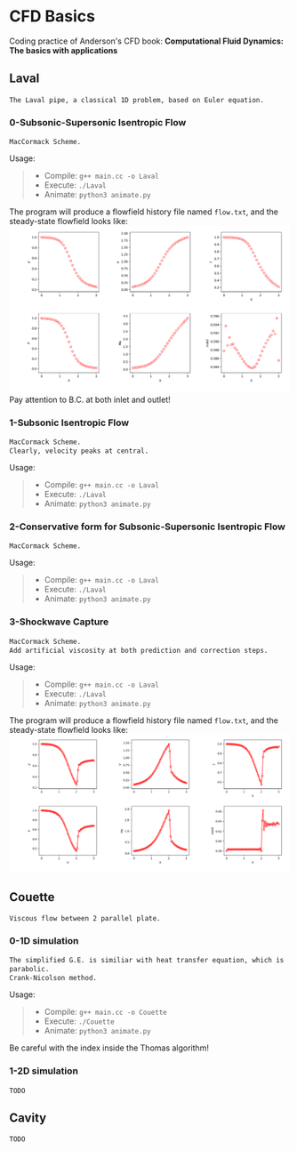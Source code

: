 # CFD Basics
Coding practice of Anderson's CFD book: __Computational Fluid Dynamics: The basics with applications__

## Laval
    The Laval pipe, a classical 1D problem, based on Euler equation.
### 0-Subsonic-Supersonic Isentropic Flow
    MacCormack Scheme.
Usage:
> * Compile: `g++ main.cc -o Laval`
> * Execute: `./Laval`
> * Animate: `python3 animate.py`

The program will produce a flowfield history file named `flow.txt`, and the steady-state flowfield looks like:  
![steady-laval](Laval/0/steady.png)
Pay attention to B.C. at both inlet and outlet!

### 1-Subsonic Isentropic Flow
    MacCormack Scheme.  
    Clearly, velocity peaks at central.
    
Usage:
> * Compile: `g++ main.cc -o Laval`
> * Execute: `./Laval`
> * Animate: `python3 animate.py`

### 2-Conservative form for Subsonic-Supersonic Isentropic Flow
    MacCormack Scheme.
    
Usage:
> * Compile: `g++ main.cc -o Laval`
> * Execute: `./Laval`
> * Animate: `python3 animate.py`

### 3-Shockwave Capture
    MacCormack Scheme.  
	Add artificial viscosity at both prediction and correction steps.

Usage:
> * Compile: `g++ main.cc -o Laval`
> * Execute: `./Laval`
> * Animate: `python3 animate.py`

The program will produce a flowfield history file named `flow.txt`, and the steady-state flowfield looks like:  
![steady-shock](Laval/3/steady.png)

## Couette
	Viscous flow between 2 parallel plate.  
### 0-1D simulation
	The simplified G.E. is similiar with heat transfer equation, which is parabolic.  
	Crank-Nicolson method.  

Usage:
> * Compile: `g++ main.cc -o Couette`
> * Execute: `./Couette`
> * Animate: `python3 animate.py`

Be careful with the index inside the Thomas algorithm!

### 1-2D simulation
	TODO

## Cavity
    TODO